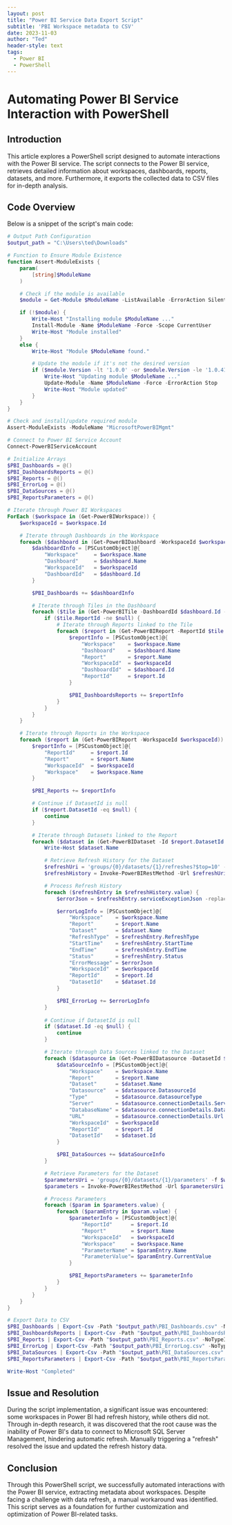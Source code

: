 ```yaml
---
layout: post
title: "Power BI Service Data Export Script"
subtitle: 'PBI Workspace metadata to CSV'
date: 2023-11-03
author: "Ted"
header-style: text
tags:
  - Power BI
  - PowerShell
---
```


# Automating Power BI Service Interaction with PowerShell

## Introduction

This article explores a PowerShell script designed to automate interactions with the Power BI service. The script connects to the Power BI service, retrieves detailed information about workspaces, dashboards, reports, datasets, and more. Furthermore, it exports the collected data to CSV files for in-depth analysis.

## Code Overview

Below is a snippet of the script's main code:

```powershell
# Output Path Configuration
$output_path = "C:\Users\ted\Downloads"

# Function to Ensure Module Existence
function Assert-ModuleExists {
    param(
        [string]$ModuleName
    )

    # Check if the module is available
    $module = Get-Module $ModuleName -ListAvailable -ErrorAction SilentlyContinue

    if (!$module) {
        Write-Host "Installing module $ModuleName ..."
        Install-Module -Name $ModuleName -Force -Scope CurrentUser
        Write-Host "Module installed"
    }
    else {
        Write-Host "Module $ModuleName found."

        # Update the module if it's not the desired version
        if ($module.Version -lt '1.0.0' -or $module.Version -le '1.0.410') {
            Write-Host "Updating module $ModuleName ..."
            Update-Module -Name $ModuleName -Force -ErrorAction Stop
            Write-Host "Module updated"
        }
    }
}

# Check and install/update required module
Assert-ModuleExists -ModuleName "MicrosoftPowerBIMgmt"

# Connect to Power BI Service Account
Connect-PowerBIServiceAccount

# Initialize Arrays
$PBI_Dashboards = @()
$PBI_DashboardsReports = @()
$PBI_Reports = @()
$PBI_ErrorLog = @()
$PBI_DataSources = @()
$PBI_ReportsParameters = @()

# Iterate through Power BI Workspaces
ForEach ($workspace in (Get-PowerBIWorkspace)) {
    $workspaceId = $workspace.Id

    # Iterate through Dashboards in the Workspace
    foreach ($dashboard in (Get-PowerBIDashboard -WorkspaceId $workspaceId)) {
        $dashboardInfo = [PSCustomObject]@{
            "Workspace"     = $workspace.Name
            "Dashboard"     = $dashboard.Name
            "WorkspaceId"   = $workspaceId
            "DashboardId"   = $dashboard.Id
        }

        $PBI_Dashboards += $dashboardInfo

        # Iterate through Tiles in the Dashboard
        foreach ($tile in (Get-PowerBITile -DashboardId $dashboard.Id -WorkspaceId $workspaceId)) {
            if ($tile.ReportId -ne $null) {
                # Iterate through Reports linked to the Tile
                foreach ($report in (Get-PowerBIReport -ReportId $tile.ReportId -WorkspaceId $workspaceId)) {
                    $reportInfo = [PSCustomObject]@{
                        "Workspace"    = $workspace.Name
                        "Dashboard"    = $dashboard.Name
                        "Report"       = $report.Name
                        "WorkspaceId"  = $workspaceId 
                        "DashboardId"  = $dashboard.Id
                        "ReportId"     = $report.Id 
                    }

                    $PBI_DashboardsReports += $reportInfo
                }
            }
        }
    }

    # Iterate through Reports in the Workspace
    foreach ($report in (Get-PowerBIReport -WorkspaceId $workspaceId)) {
        $reportInfo = [PSCustomObject]@{
            "ReportId"     = $report.Id
            "Report"       = $report.Name
            "WorkspaceId"  = $workspaceId
            "Workspace"    = $workspace.Name
        }

        $PBI_Reports += $reportInfo

        # Continue if DatasetId is null
        if ($report.DatasetId -eq $null) {
            continue
        }

        # Iterate through Datasets linked to the Report
        foreach ($dataset in (Get-PowerBIDataset -Id $report.DatasetId -WorkspaceId $workspaceId)) {
            Write-Host $dataset.Name

            # Retrieve Refresh History for the Dataset
            $refreshUri = 'groups/{0}/datasets/{1}/refreshes?$top=10' -f $workspaceId, $dataset.Id
            $refreshHistory = Invoke-PowerBIRestMethod -Url $refreshUri -Method Get | ConvertFrom-Json

            # Process Refresh History
            foreach ($refreshEntry in $refreshHistory.value) {
                $errorJson = $refreshEntry.serviceExceptionJson -replace "'", ''

                $errorLogInfo = [PSCustomObject]@{
                    "Workspace"    = $workspace.Name
                    "Report"       = $report.Name
                    "Dataset"      = $dataset.Name
                    "RefreshType"  = $refreshEntry.RefreshType
                    "StartTime"    = $refreshEntry.StartTime
                    "EndTime"      = $refreshEntry.EndTime
                    "Status"       = $refreshEntry.Status
                    "ErrorMessage" = $errorJson
                    "WorkspaceId"  = $workspaceId
                    "ReportId"     = $report.Id
                    "DatasetId"    = $dataset.Id
                }

                $PBI_ErrorLog += $errorLogInfo
            }
            
            # Continue if DatasetId is null
            if ($dataset.Id -eq $null) {
                continue
            }

            # Iterate through Data Sources linked to the Dataset
            foreach ($datasource in (Get-PowerBIDatasource -DatasetId $dataset.Id -WorkspaceId $workspaceId)) {
                $dataSourceInfo = [PSCustomObject]@{
                    "Workspace"    = $workspace.Name
                    "Report"       = $report.Name
                    "Dataset"      = $dataset.Name
                    "Datasource"   = $datasource.DatasourceId
                    "Type"         = $datasource.datasourceType
                    "Server"       = $datasource.connectionDetails.Server
                    "DatabaseName" = $datasource.connectionDetails.Database
                    "URL"          = $datasource.connectionDetails.Url
                    "WorkspaceId"  = $workspaceId
                    "ReportId"     = $report.Id
                    "DatasetId"    = $dataset.Id
                }

                $PBI_DataSources += $dataSourceInfo         
            }

            # Retrieve Parameters for the Dataset
            $parametersUri = 'groups/{0}/datasets/{1}/parameters' -f $workspaceId, $dataset.Id 
            $parameters = Invoke-PowerBIRestMethod -Url $parametersUri -Method Get | ConvertFrom-Json

            # Process Parameters
            foreach ($param in $parameters.value) {
                foreach ($paramEntry in $param.value) {
                    $parameterInfo = [PSCustomObject]@{
                        "ReportId"      = $report.Id
                        "Report"        = $report.Name
                        "WorkspaceId"   = $workspaceId
                        "Workspace"     = $workspace.Name
                        "ParameterName" = $paramEntry.Name
                        "ParameterValue"= $paramEntry.CurrentValue
                    }

                    $PBI_ReportsParameters += $parameterInfo
                }
            }
        }
    }
}

# Export Data to CSV
$PBI_Dashboards | Export-Csv -Path "$output_path\PBI_Dashboards.csv" -NoTypeInformation
$PBI_DashboardsReports | Export-Csv -Path "$output_path\PBI_DashboardsReports.csv" -NoTypeInformation
$PBI_Reports | Export-Csv -Path "$output_path\PBI_Reports.csv" -NoTypeInformation
$PBI_ErrorLog | Export-Csv -Path "$output_path\PBI_ErrorLog.csv" -NoTypeInformation
$PBI_DataSources | Export-Csv -Path "$output_path\PBI_DataSources.csv" -NoTypeInformation
$PBI_ReportsParameters | Export-Csv -Path "$output_path\PBI_ReportsParameters.csv" -NoTypeInformation

Write-Host "Completed"
```

## Issue and Resolution

During the script implementation, a significant issue was encountered: some workspaces in Power BI had refresh history, while others did not. Through in-depth research, it was discovered that the root cause was the inability of Power BI's data to connect to Microsoft SQL Server Management, hindering automatic refresh. Manually triggering a "refresh" resolved the issue and updated the refresh history data.

## Conclusion

Through this PowerShell script, we successfully automated interactions with the Power BI service, extracting metadata about workspaces. Despite facing a challenge with data refresh, a manual workaround was identified. This script serves as a foundation for further customization and optimization of Power BI-related tasks.




